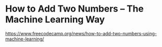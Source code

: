 # How to Add Two Numbers – The Machine Learning Way

https://www.freecodecamp.org/news/how-to-add-two-numbers-using-machine-learning/

